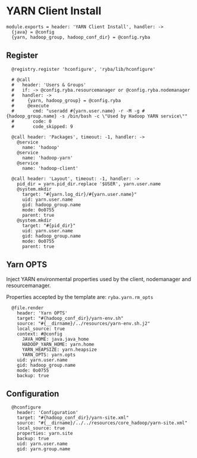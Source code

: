 
# YARN Client Install

    module.exports = header: 'YARN Client Install', handler: ->
      {java} = @config
      {yarn, hadoop_group, hadoop_conf_dir} = @config.ryba

## Register

      @registry.register 'hconfigure', 'ryba/lib/hconfigure'

      # @call
      #   header: 'Users & Groups'
      #   if: -> @config.ryba.resourcemanager or @config.ryba.nodemanager
      #   handler: ->
      #     {yarn, hadoop_group} = @config.ryba
      #     @execute
      #       cmd: "useradd #{yarn.user.name} -r -M -g #{hadoop_group.name} -s /bin/bash -c \"Used by Hadoop YARN service\""
      #       code: 0
      #       code_skipped: 9

      @call header: 'Packages', timeout: -1, handler: ->
        @service
          name: 'hadoop'
        @service
          name: 'hadoop-yarn'
        @service
          name: 'hadoop-client'

      @call header: 'Layout', timeout: -1, handler: ->
        pid_dir = yarn.pid_dir.replace '$USER', yarn.user.name
        @system.mkdir
          target: "#{yarn.log_dir}/#{yarn.user.name}"
          uid: yarn.user.name
          gid: hadoop_group.name
          mode: 0o0755
          parent: true
        @system.mkdir
          target: "#{pid_dir}"
          uid: yarn.user.name
          gid: hadoop_group.name
          mode: 0o0755
          parent: true

## Yarn OPTS

Inject YARN environmental properties used by the client, nodemanager and
resourcemanager.

Properties accepted by the template are: `ryba.yarn.rm_opts`   

      @file.render
        header: 'Yarn OPTS'
        target: "#{hadoop_conf_dir}/yarn-env.sh"
        source: "#{__dirname}/../resources/yarn-env.sh.j2"
        local_source: true
        context: #@config
          JAVA_HOME: java.java_home
          HADOOP_YARN_HOME: yarn.home
          YARN_HEAPSIZE: yarn.heapsize
          YARN_OPTS: yarn.opts
        uid: yarn.user.name
        gid: hadoop_group.name
        mode: 0o0755
        backup: true

## Configuration

      @hconfigure
        header: 'Configuration'
        target: "#{hadoop_conf_dir}/yarn-site.xml"
        source: "#{__dirname}/../../resources/core_hadoop/yarn-site.xml"
        local_source: true
        properties: yarn.site
        backup: true
        uid: yarn.user.name
        gid: yarn.group.name
